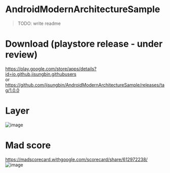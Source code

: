 # AndroidModernArchitectureSample
> TODO: write readme

# Download (playstore release - under review)
https://play.google.com/store/apps/details?id=io.github.jisungbin.githubusers <br/>
or <br/>
https://github.com/jisungbin/AndroidModernArchitectureSample/releases/tag/1.0.0

# Layer
![image](https://user-images.githubusercontent.com/40740128/136686589-8815d1af-75f3-43c3-a75b-668b39511b5a.png)

# Mad score
https://madscorecard.withgoogle.com/scorecard/share/612972238/ 
![image](https://user-images.githubusercontent.com/40740128/136686854-c36f819f-8556-41ca-91a1-632209209578.png)
